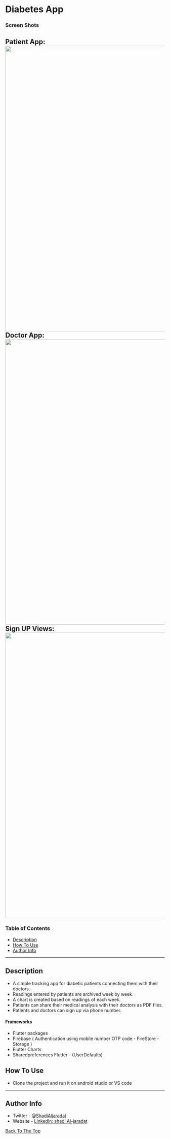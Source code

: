 # Diabetes App

### Screen Shots
Patient App:
<img src="Patient Views.png" width="900">
Doctor App:
<img src="Doctor Views.png" width="900">
Sign UP Views:
<img src="https://user-images.githubusercontent.com/94618324/218181362-9fcf1348-85a0-4f2a-940e-33dec7c486d6.png" width="900">
---

### Table of Contents

- [Description](#description)
- [How To Use](#how-to-use)
- [Author Info](#author-info)

---

## Description

- A simple tracking app for diabetic patients connecting them with their doctors.
- Readings entered by patients are archived week by week.
- A chart is created based on readings of each week.
- Patients can share their medical analysis with their doctors as PDF files.
- Patients and doctors can sign up via phone number.

#### Frameworks

- Flutter packages 
- Firebase ( Authentication using mobile number OTP code - FireStore - Storage ) 
- Flutter Charts 
- Sharedpreferences Flutter - (UserDefaults)


## How To Use

- Clone the project and run it on android studio or VS code 

---

## Author Info

- Twitter - [@ShadiAljaradat](https://twitter.com/ShadiAljaradat?t=olqOi25Tvlq-Gy1j84xEKA&s=08)
- Website - [LinkedIn: shadi Al-jaradat](https://www.linkedin.com/in/shadi-al-jaradat/)

[Back To The Top](#Diabetes-App)
